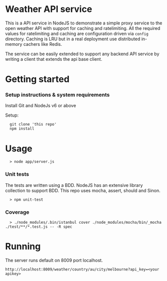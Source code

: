 # Weather API service
This is a API service in NodeJS to demonstrate a simple proxy service to the open weather API with support for caching and ratelimiting. All the required values for ratelimiting and caching are configuration driven via `config` directory.
Caching is LRU but in a real deployment use distributed in-memory cachers like Redis.

The service can be easily extended to support any backend API service by writing a client that extends the api base client.

# Getting started
### Setup instructions & system requirements
Install Git and NodeJs v6 or above

Setup:
```
  git clone 'this repo'
  npm install
```
# Usage
```
  > node app/server.js
```

### Unit tests
The tests are written using a BDD. NodeJS has an extensive library collection to support BDD. This repo uses mocha, assert, should and Sinon.
```
  > npm unit-test
```
### Coverage

```
  > ./node_modules/.bin/istanbul cover ./node_modules/mocha/bin/_mocha ./test/**/*.test.js -- -R spec
```
# Running
The server runs default on 8009 port localhost.
```
http://localhost:8009/weather/country/au/city/melbourne?api_key=<your apikey>
```
